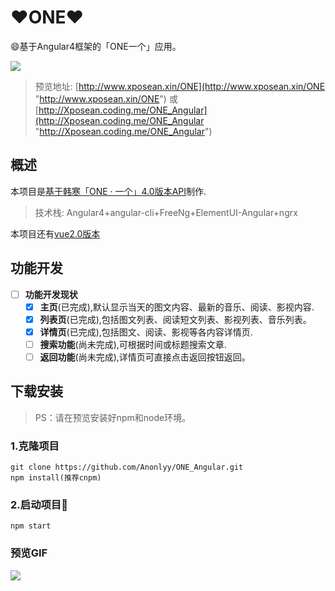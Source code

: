 # :heart:ONE:heart: #
:smile:基于Angular4框架的「ONE一个」应用。

![](https://i.imgur.com/B5MnHm9.png)


> 预览地址:
[http://www.xposean.xin/ONE](http://www.xposean.xin/ONE "http://www.xposean.xin/ONE")
或
[http://Xposean.coding.me/ONE_Angular](http://Xposean.coding.me/ONE_Angular "http://Xposean.coding.me/ONE_Angular")


## 概述 ##
本项目是[基于韩寒「ONE · 一个」4.0版本API](https://github.com/gongph/one-api)制作.

> 技术栈: Angular4+angular-cli+FreeNg+ElementUI-Angular+ngrx

本项目还有[vue2.0版本](https://github.com/Anonlyy/ONE_Vue)

## 功能开发 ##
- [ ] **功能开发现状**
    - [x] **主页**(已完成),默认显示当天的图文内容、最新的音乐、阅读、影视内容.
    - [x] **列表页**(已完成),包括图文列表、阅读短文列表、影视列表、音乐列表。
    - [x] **详情页**(已完成),包括图文、阅读、影视等各内容详情页.
    - [ ] **搜索功能**(尚未完成),可根据时间或标题搜索文章.
    - [ ] **返回功能**(尚未完成),详情页可直接点击返回按钮返回。

## 下载安装 ##

> PS：请在预览安装好npm和node环境。

### 1.克隆项目 ###

	git clone https://github.com/Anonlyy/ONE_Angular.git
	npm install(推荐cnpm)

###	2.启动项目:running: ###
	
	npm start


### 预览GIF
![](https://raw.githubusercontent.com/Anonlyy/ONE_Angular/master/src/assets/demo.gif)
